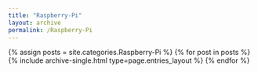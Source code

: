 ```yaml
---
title: "Raspberry-Pi"
layout: archive
permalink: /Raspberry-Pi
---
```



{% assign posts = site.categories.Raspberry-Pi %}
{% for post in posts %} {% include archive-single.html type=page.entries_layout %} {% endfor %}